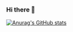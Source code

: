 ### Hi there 👋

[![Anurag's GitHub stats](https://github-readme-stats.vercel.app/api?username=rxhdf)](https://github.com/anuraghazra/github-readme-stats)
<!--
**rxhdf/rxhdf** is a ✨ _special_ ✨ repository because its `README.md` (this file) appears on your GitHub profile.

Here are some ideas to get you started:

- 🔭 I’m currently working on ...
- 🌱 I’m currently learning ...
- 👯 I’m looking to collaborate on ...
- 🤔 I’m looking for help with ...
- 💬 Ask me about ...
- 📫 How to reach me: ...
- 😄 Pronouns: ...
- ⚡ Fun fact: ...
-->
